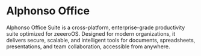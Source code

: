 # Alphonso Office
Alphonso Office Suite is a cross-platform, enterprise-grade productivity suite optimized for zeeeroOS. Designed for modern organizations, it delivers secure, scalable, and intelligent tools for documents, spreadsheets, presentations, and team collaboration, accessible from anywhere.
